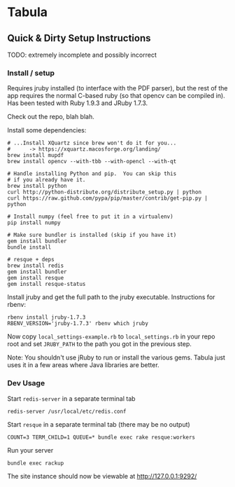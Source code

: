 # Tabula

## Quick & Dirty Setup Instructions

TODO: extremely incomplete and possibly incorrect

### Install / setup

Requires jruby installed (to interface with the PDF parser), but the
rest of the app requires the normal C-based ruby (so that opencv can
be compiled in). Has been tested with Ruby 1.9.3 and JRuby 1.7.3.

Check out the repo, blah blah.

Install some dependencies:

    # ...Install XQuartz since brew won't do it for you...
    #      -> https://xquartz.macosforge.org/landing/
    brew install mupdf
    brew install opencv --with-tbb --with-opencl --with-qt

    # Handle installing Python and pip.  You can skip this
    # if you already have it.
    brew install python
    curl http://python-distribute.org/distribute_setup.py | python
    curl https://raw.github.com/pypa/pip/master/contrib/get-pip.py | python

    # Install numpy (feel free to put it in a virtualenv)
    pip install numpy

    # Make sure bundler is installed (skip if you have it)
    gem install bundler
    bundle install

    # resque + deps
    brew install redis
    gem install bundler
    gem install resque
    gem install resque-status

Install jruby and get the full path to the jruby executable.
Instructions for rbenv:

    rbenv install jruby-1.7.3
    RBENV_VERSION='jruby-1.7.3' rbenv which jruby

Now copy `local_settings-example.rb`  to `local_settings.rb` in your
repo root and set `JRUBY_PATH` to the path you got in the previous
step.

Note: You shouldn't use jRuby to run or install the various gems.  Tabula just
uses it in a few areas where Java libraries are better.

### Dev Usage

Start `redis-server` in a separate terminal tab

    redis-server /usr/local/etc/redis.conf

Start `resque` in a separate terminal tab (there may be no output)

    COUNT=3 TERM_CHILD=1 QUEUE=* bundle exec rake resque:workers

Run your server

    bundle exec rackup

The site instance should now be viewable at http://127.0.0.1:9292/
